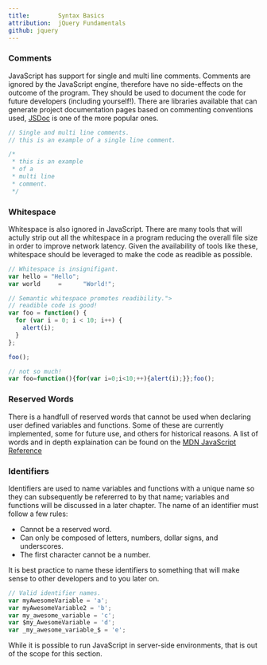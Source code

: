 ```yaml
---
title:        Syntax Basics
attribution:  jQuery Fundamentals
github: jquery
---
```


### Comments

JavaScript has support for single and multi line comments. Comments are ignored by the JavaScript engine, therefore have no side-effects on the outcome of the program. They should be used to document the code for future developers (including yourself!). There are libraries available that can generate project documentation pages based on commenting conventions used, [JSDoc](http://code.google.com/p/jsdoc-toolkit/, "JSDoc Toolkit") is one of the more popular ones.

``` js
// Single and multi line comments.
// this is an example of a single line comment.

/*
 * this is an example
 * of a 
 * multi line
 * comment.
 */
```

### Whitespace

Whitespace is also ignored in JavaScript. There are many tools that will actully strip out all the whitespace in a program reducing the overall file size in order to improve network latency. Given the availability of tools like these, whitespace should be leveraged to make the code as readible as possible.

``` js
// Whitespace is insignifigant.
var hello = "Hello";
var world     =      "World!"; 
```

``` js
// Semantic whitespace promotes readibility.">
// readible code is good!
var foo = function() {
  for (var i = 0; i < 10; i++) {
    alert(i);
  }
};

foo();

// not so much!
var foo=function(){for(var i=0;i<10;++){alert(i);}};foo();
```

### Reserved Words

There is a handfull of reserved words that cannot be used when declaring user defined variables and functions. Some of these are currently implemented, some for future use, and others for historical reasons. A list of words and in depth explaination can be found on the [MDN JavaScript Reference](https://developer.mozilla.org/en/JavaScript/Reference/Reserved_Words, "MDN Reserved Words.")

### Identifiers

Identifiers are used to name variables and functions with a unique name so they can subsequently be refererred to by that name; variables and functions will be discussed in a later chapter. The name of an identifier must follow a few rules:

* Cannot be a reserved word.
* Can only be composed of letters, numbers, dollar signs, and underscores.
* The first character cannot be a number.

It is best practice to name these identifiers to something that will make sense to other developers and to you later on.

``` js
// Valid identifier names.
var myAwesomeVariable = 'a';
var myAwesomeVariable2 = 'b';
var my_awesome_variable = 'c';
var $my_AwesomeVariable = 'd';
var _my_awesome_variable_$ = 'e';  
```

While it is possible to run JavaScript in server-side environments, that is out of the scope for this section. 








